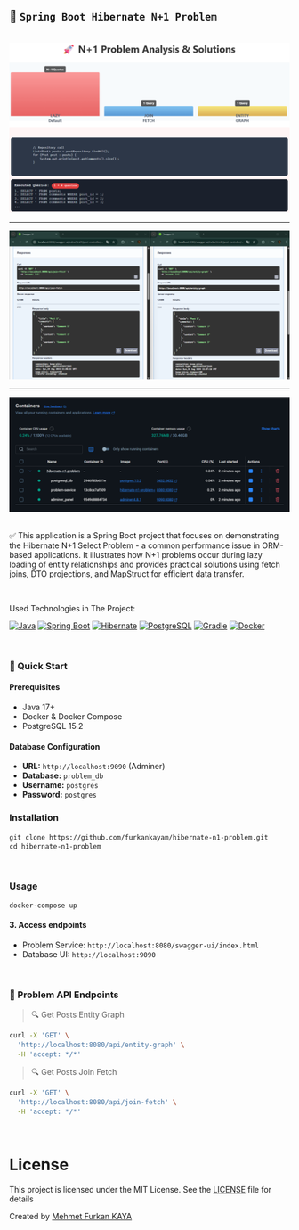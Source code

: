 ## 🐞 `Spring Boot Hibernate N+1 Problem`

<br>

<div align="center">
<img src="./images/problem.png" alt="problem" width="600">
</div>

---

<div align="center">
<img src="./images/problem-swagger-ui.png" alt="swagger-ui" width="600">
</div>

---

<div align="center">
<img src="./images/problem-dockerize.png" alt="docker" width="600">
</div>

<br>

✅ This application is a Spring Boot project that focuses on demonstrating the Hibernate N+1 Select Problem - a common performance issue in ORM-based applications. It illustrates how N+1 problems occur during lazy loading of entity relationships and provides practical solutions using fetch joins, DTO projections, and MapStruct for efficient data transfer.

<br>

Used Technologies in The Project:

[![Java](https://img.shields.io/badge/java-17.0-000?style=for-the-badge&logo=openjdk&logoColor=white&color=FF9A00)](https://www.java.com/en/)
[![Spring Boot](https://img.shields.io/badge/spring%20boot-3.5.3-000?style=for-the-badge&logo=springboot&logoColor=white&color=6DB33F)](https://spring.io/)
[![Hibernate](https://img.shields.io/badge/hibernate-6.5-000?style=for-the-badge&logo=hibernate&logoColor=white&color=59666C)](https://hibernate.org/)
[![PostgreSQL](https://img.shields.io/badge/PostgreSQL-15.2-000?style=for-the-badge&logo=postgresql&logoColor=white&color=4479A1)](https://www.postgresql.org/)
[![Gradle](https://img.shields.io/badge/Gradle-9.0-000?style=for-the-badge&logo=gradle&logoColor=white&color=02303A)](https://gradle.org/)
[![Docker](https://img.shields.io/badge/Docker-28.3-000?style=for-the-badge&logo=Docker&logoColor=white&color=2496ED)](https://docs.docker.com/)

<br>

### 🚀 Quick Start
#### Prerequisites
- Java 17+
- Docker & Docker Compose
- PostgreSQL 15.2

#### Database Configuration
- **URL:** `http://localhost:9090` (Adminer)
- **Database:** `problem_db` 
- **Username:** `postgres`
- **Password:** `postgres`

### Installation

```shell
git clone https://github.com/furkankayam/hibernate-n1-problem.git
cd hibernate-n1-problem
```

<br>

### Usage

```shell
docker-compose up
```

#### 3. Access endpoints

- Problem Service: `http://localhost:8080/swagger-ui/index.html`
- Database UI: `http://localhost:9090`

<br>

### 🛒 Problem API Endpoints

> 🔍 Get Posts Entity Graph
```bash
curl -X 'GET' \
  'http://localhost:8080/api/entity-graph' \
  -H 'accept: */*'
```

> 🔍 Get Posts Join Fetch
```bash
curl -X 'GET' \
  'http://localhost:8080/api/join-fetch' \
  -H 'accept: */*'
```


<br>

# License

This project is licensed under the MIT License. See the [LICENSE](LICENSE) file for details

Created by [Mehmet Furkan KAYA](https://www.linkedin.com/in/mehmet-furkan-kaya/)

